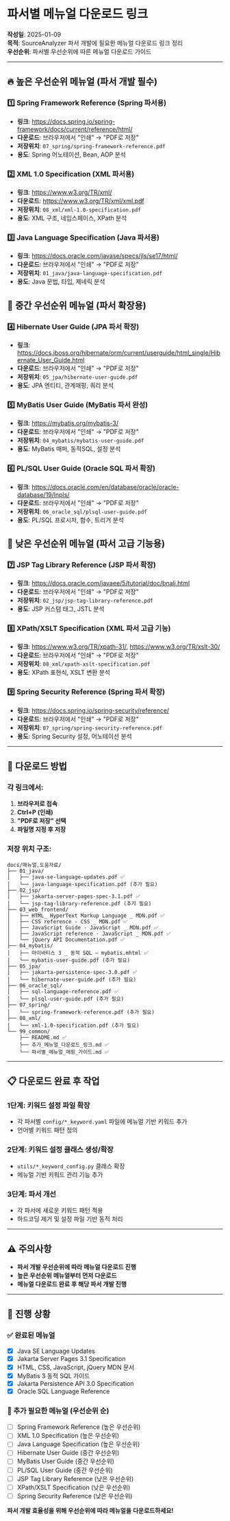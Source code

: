 # 파서별 메뉴얼 다운로드 링크

**작성일**: 2025-01-09  
**목적**: SourceAnalyzer 파서 개발에 필요한 메뉴얼 다운로드 링크 정리  
**우선순위**: 파서별 우선순위에 따른 메뉴얼 다운로드 가이드

---

## 🔥 **높은 우선순위 메뉴얼 (파서 개발 필수)**

### 1️⃣ **Spring Framework Reference** (Spring 파서용)
- **링크**: https://docs.spring.io/spring-framework/docs/current/reference/html/
- **다운로드**: 브라우저에서 "인쇄" → "PDF로 저장"
- **저장위치**: `07_spring/spring-framework-reference.pdf`
- **용도**: Spring 어노테이션, Bean, AOP 분석

### 2️⃣ **XML 1.0 Specification** (XML 파서용)
- **링크**: https://www.w3.org/TR/xml/
- **다운로드**: https://www.w3.org/TR/xml/xml.pdf
- **저장위치**: `08_xml/xml-1.0-specification.pdf`
- **용도**: XML 구조, 네임스페이스, XPath 분석

### 3️⃣ **Java Language Specification** (Java 파서용)
- **링크**: https://docs.oracle.com/javase/specs/jls/se17/html/
- **다운로드**: 브라우저에서 "인쇄" → "PDF로 저장"
- **저장위치**: `01_java/java-language-specification.pdf`
- **용도**: Java 문법, 타입, 제네릭 분석

## 🔶 **중간 우선순위 메뉴얼 (파서 확장용)**

### 4️⃣ **Hibernate User Guide** (JPA 파서 확장)
- **링크**: https://docs.jboss.org/hibernate/orm/current/userguide/html_single/Hibernate_User_Guide.html
- **다운로드**: 브라우저에서 "인쇄" → "PDF로 저장"
- **저장위치**: `05_jpa/hibernate-user-guide.pdf`
- **용도**: JPA 엔티티, 관계매핑, 쿼리 분석

### 5️⃣ **MyBatis User Guide** (MyBatis 파서 완성)
- **링크**: https://mybatis.org/mybatis-3/
- **다운로드**: 브라우저에서 "인쇄" → "PDF로 저장"
- **저장위치**: `04_mybatis/mybatis-user-guide.pdf`
- **용도**: MyBatis 매퍼, 동적SQL, 설정 분석

### 6️⃣ **PL/SQL User Guide** (Oracle SQL 파서 확장)
- **링크**: https://docs.oracle.com/en/database/oracle/oracle-database/19/lnpls/
- **다운로드**: 브라우저에서 "인쇄" → "PDF로 저장"
- **저장위치**: `06_oracle_sql/plsql-user-guide.pdf`
- **용도**: PL/SQL 프로시저, 함수, 트리거 분석

## 🔶 **낮은 우선순위 메뉴얼 (파서 고급 기능용)**

### 7️⃣ **JSP Tag Library Reference** (JSP 파서 확장)
- **링크**: https://docs.oracle.com/javaee/5/tutorial/doc/bnalj.html
- **다운로드**: 브라우저에서 "인쇄" → "PDF로 저장"
- **저장위치**: `02_jsp/jsp-tag-library-reference.pdf`
- **용도**: JSP 커스텀 태그, JSTL 분석

### 8️⃣ **XPath/XSLT Specification** (XML 파서 고급 기능)
- **링크**: https://www.w3.org/TR/xpath-31/, https://www.w3.org/TR/xslt-30/
- **다운로드**: 브라우저에서 "인쇄" → "PDF로 저장"
- **저장위치**: `08_xml/xpath-xslt-specification.pdf`
- **용도**: XPath 표현식, XSLT 변환 분석

### 9️⃣ **Spring Security Reference** (Spring 파서 확장)
- **링크**: https://docs.spring.io/spring-security/reference/
- **다운로드**: 브라우저에서 "인쇄" → "PDF로 저장"
- **저장위치**: `07_spring/spring-security-reference.pdf`
- **용도**: Spring Security 설정, 어노테이션 분석

---

## 🔧 **다운로드 방법**

### **각 링크에서:**
1. **브라우저로 접속**
2. **Ctrl+P (인쇄)**
3. **"PDF로 저장" 선택**
4. **파일명 지정 후 저장**

### **저장 위치 구조:**
```
docs/매뉴얼,도움자료/
├── 01_java/
│   ├── java-se-language-updates.pdf ✅
│   └── java-language-specification.pdf (추가 필요)
├── 02_jsp/
│   ├── jakarta-server-pages-spec-3.1.pdf ✅
│   └── jsp-tag-library-reference.pdf (추가 필요)
├── 03_web_frontend/
│   ├── HTML_ HyperText Markup Language _ MDN.pdf ✅
│   ├── CSS reference - CSS _ MDN.pdf ✅
│   ├── JavaScript Guide - JavaScript _ MDN.pdf ✅
│   ├── JavaScript reference - JavaScript _ MDN.pdf ✅
│   └── jQuery API Documentation.pdf ✅
├── 04_mybatis/
│   ├── 마이바티스 3 _ 동적 SQL – mybatis.mhtml ✅
│   └── mybatis-user-guide.pdf (추가 필요)
├── 05_jpa/
│   ├── jakarta-persistence-spec-3.0.pdf ✅
│   └── hibernate-user-guide.pdf (추가 필요)
├── 06_oracle_sql/
│   ├── sql-language-reference.pdf ✅
│   └── plsql-user-guide.pdf (추가 필요)
├── 07_spring/
│   └── spring-framework-reference.pdf (추가 필요)
├── 08_xml/
│   └── xml-1.0-specification.pdf (추가 필요)
└── 99_common/
    ├── README.md ✅
    ├── 추가_메뉴얼_다운로드_링크.md ✅
    └── 파서별_메뉴얼_매핑_가이드.md ✅
```

---

## 📋 **다운로드 완료 후 작업**

### **1단계: 키워드 설정 파일 확장**
- 각 파서별 `config/*_keyword.yaml` 파일에 메뉴얼 기반 키워드 추가
- 언어별 키워드 패턴 정의

### **2단계: 키워드 설정 클래스 생성/확장**
- `utils/*_keyword_config.py` 클래스 확장
- 메뉴얼 기반 키워드 관리 기능 추가

### **3단계: 파서 개선**
- 각 파서에 새로운 키워드 패턴 적용
- 하드코딩 제거 및 설정 파일 기반 동적 처리

---

## ⚠️ **주의사항**

- **파서 개발 우선순위에 따라 메뉴얼 다운로드 진행**
- **높은 우선순위 메뉴얼부터 먼저 다운로드**
- **메뉴얼 다운로드 완료 후 해당 파서 개발 진행**

---

## 📝 **진행 상황**

### ✅ **완료된 메뉴얼**
- [x] Java SE Language Updates
- [x] Jakarta Server Pages 3.1 Specification
- [x] HTML, CSS, JavaScript, jQuery MDN 문서
- [x] MyBatis 3 동적 SQL 가이드
- [x] Jakarta Persistence API 3.0 Specification
- [x] Oracle SQL Language Reference

### 🔄 **추가 필요한 메뉴얼 (우선순위 순)**
- [ ] Spring Framework Reference (높은 우선순위)
- [ ] XML 1.0 Specification (높은 우선순위)
- [ ] Java Language Specification (높은 우선순위)
- [ ] Hibernate User Guide (중간 우선순위)
- [ ] MyBatis User Guide (중간 우선순위)
- [ ] PL/SQL User Guide (중간 우선순위)
- [ ] JSP Tag Library Reference (낮은 우선순위)
- [ ] XPath/XSLT Specification (낮은 우선순위)
- [ ] Spring Security Reference (낮은 우선순위)

**파서 개발 효율성을 위해 우선순위에 따라 메뉴얼을 다운로드하세요!**
